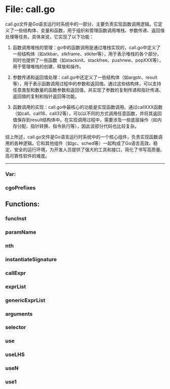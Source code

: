 # File: call.go

call.go文件是Go语言运行时系统中的一部分，主要负责实现函数调用逻辑。它定义了一些结构体、变量和函数，用于组织和管理函数调用堆栈、参数传递、返回值处理等任务。具体来说，它实现了以下功能：

1. 函数调用堆栈的管理：go中的函数调用是通过堆栈实现的，call.go中定义了一些结构体（如stkbar、stkframe、stkiter等），用于表示堆栈的各个部分，同时也提供了一些函数（如stackinit、stackfree、pushnew、popXXX等），用于管理堆栈的创建、释放和操作。

2. 参数传递和返回值处理：call.go中还定义了一些结构体（如argptr、result等），用于表示函数调用过程中的参数和返回值。通过这些结构体，可以支持任意类型和数量的函数参数和返回值，并实现了参数的复制传递和指针传递、返回值的复制和指针返回等功能。

3. 函数调用的实现：call.go中最核心的功能是实现函数调用。通过callXXX函数（如call、call16、call32等），可以以不同的方式调用任意函数，并将其返回值保存到result结构体中。在实现调用过程中，需要涉及一些底层操作（如内存分配、指针转换、指令执行等），因此该部分代码也比较复杂。

综上所述，call.go文件是Go语言运行时系统中的一个核心组件，负责实现函数调用的各种逻辑。它和其他组件（如gc、sched等）一起构成了Go语言高效、稳定、安全的运行环境，为开发人员提供了强大的工具和接口，简化了书写高质量、高可靠性软件的难度。




---

### Var:

### cgoPrefixes





## Functions:

### funcInst





### paramName





### nth





### instantiateSignature





### callExpr





### exprList





### genericExprList





### arguments





### selector





### use





### useLHS





### useN





### use1





